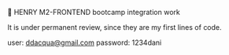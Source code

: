 

📌 HENRY M2-FRONTEND bootcamp integration work

It is under permanent review, since they are my first lines of code.

user: ddacqua@gmail.com password: 1234dani

